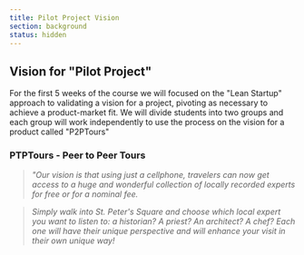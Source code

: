 ```yaml
---
title: Pilot Project Vision
section: background
status: hidden
---
```


## Vision for "Pilot Project"

For the first 5 weeks of the course we will focused on the "Lean Startup" approach to validating a vision for a project, pivoting as necessary to achieve a product-market fit. We will divide students into two groups and each group will work independently to use the process on the vision for a product called "P2PTours"

### PTPTours - Peer to Peer Tours

> *"Our vision is that using just a cellphone, travelers can now get access to a huge and wonderful collection of locally recorded experts for free or for a nominal fee.*

> *Simply walk into St. Peter's Square and choose which local expert you want to listen to: a historian? A priest? An architect? A chef? Each one will have their unique perspective and will enhance your visit in their own unique way!*

